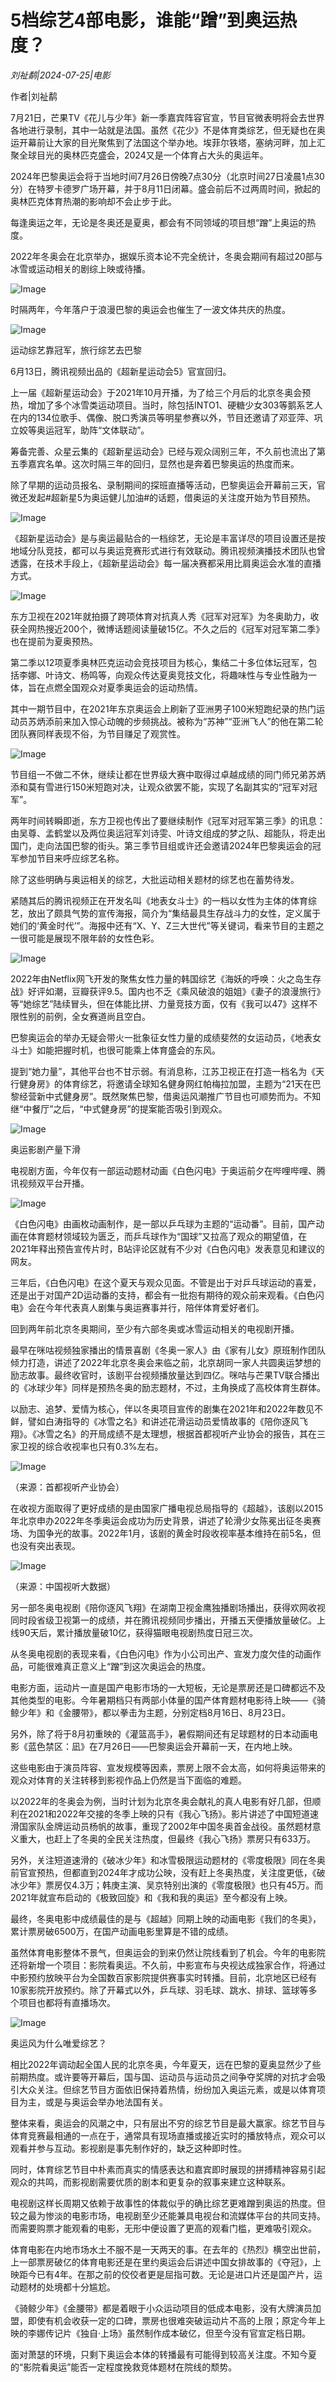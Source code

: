 # 5档综艺4部电影，谁能“蹭”到奥运热度？

*刘祉鹬|2024-07-25|电影*

作者|刘祉鹬

7月21日，芒果TV《花儿与少年》新一季嘉宾阵容官宣，节目官微表明将会去世界各地进行录制，其中一站就是法国。虽然《花少》不是体育类综艺，但无疑也在奥运开幕前让大家的目光聚焦到了法国这个举办地。埃菲尔铁塔，塞纳河畔，加上汇聚全球目光的奥林匹克盛会，2024又是一个体育占大头的奥运年。

2024年巴黎奥运会将于当地时间7月26日傍晚7点30分（北京时间27日凌晨1点30分）在特罗卡德罗广场开幕，并于8月11日闭幕。盛会前后不过两周时间，掀起的奥林匹克体育热潮的影响却不会止步于此。

每逢奥运之年，无论是冬奥还是夏奥，都会有不同领域的项目想“蹭”上奥运的热度。

2022年冬奥会在北京举办，据娱乐资本论不完全统计，冬奥会期间有超过20部与冰雪或运动相关的剧综上映或待播。

![Image](http://static.ylzbl.com/uploads/ueditor/php/upload/image/20240725/1721920448267479.jpeg)

时隔两年，今年落户于浪漫巴黎的奥运会也催生了一波文体共庆的热度。

![Image](http://static.ylzbl.com/uploads/ueditor/php/upload/image/20240725/1721920448334036.png)

运动综艺靠冠军，旅行综艺去巴黎

6月13日，腾讯视频出品的《超新星运动会5》官宣回归。

上一届《超新星运动会》于2021年10月开播，为了给三个月后的北京冬奥会预热，增加了多个冰雪类运动项目。当时，除包括INTO1、硬糖少女303等鹅系艺人在内的134位歌手、偶像、脱口秀演员等明星参赛以外，节目还邀请了邓亚萍、巩立姣等奥运冠军，助阵“文体联动”。

筹备完善、众星云集的《超新星运动会》已经与观众阔别三年，不久前也流出了第五季嘉宾名单。这次时隔三年的回归，显然也是奔着巴黎奥运的热度而来。

除了早期的运动员报名、录制期间的探班直播等活动，巴黎奥运会开幕前三天，官微还发起#超新星5为奥运健儿加油#的话题，借奥运的关注度开始为节目预热。

![Image](http://static.ylzbl.com/uploads/ueditor/php/upload/image/20240725/1721920449237510.jpeg)

《超新星运动会》是与奥运最贴合的一档综艺，无论是丰富详尽的项目设置还是按地域分队竞技，都可以与奥运竞赛形式进行有效联动。腾讯视频演播技术团队也曾透露，在技术手段上，《超新星运动会》每一届决赛都采用比肩奥运会水准的直播方式。

![Image](http://static.ylzbl.com/uploads/ueditor/php/upload/image/20240725/1721920450888095.png)

东方卫视在2021年就拍摄了跨项体育对抗真人秀《冠军对冠军》为冬奥助力，收获全网热搜近200个，微博话题阅读量破15亿。不久之后的《冠军对冠军第二季》也在提前为夏奥预热。

第二季以12项夏季奥林匹克运动会竞技项目为核心，集结二十多位体坛冠军，包括李娜、叶诗文、杨鸣等，向观众传达夏奥竞技文化，将趣味性与专业性融为一体，旨在点燃全国观众对夏季奥运会的运动热情。

其中一期节目中，在2021年东京奥运会上刷新了亚洲男子100米短跑纪录的热门运动员苏炳添前来加入惊心动魄的步频挑战。被称为“苏神”“亚洲飞人”的他在第二轮团队赛同样表现不俗，为节目赚足了观赏性。

![Image](http://static.ylzbl.com/uploads/ueditor/php/upload/image/20240725/1721920451738358.jpeg)

节目组一不做二不休，继续让都在世界级大赛中取得过卓越成绩的同门师兄弟苏炳添和莫有雪进行150米短跑对决，让观众欲罢不能，实现了名副其实的“冠军对冠军”。

两年时间转瞬即逝，东方卫视也传出了要继续制作《冠军对冠军第三季》的讯息：由吴尊、孟鹤堂以及两位奥运冠军刘诗雯、叶诗文组成的梦之队、超能队，将走出国门，走向法国巴黎的街头。第三季节目组或许还会邀请2024年巴黎奥运会的冠军参加节目来呼应综艺名称。

除了这些明确与奥运相关的综艺，大批运动相关题材的综艺也在蓄势待发。

紧随其后的腾讯视频正在开发名叫《地表女斗士》的一档以女性为主体的体育综艺，放出了颇具气势的宣传海报，简介为“集结最具生存战斗力的女性，定义属于她们的‘黄金时代’”。海报中还有“X、Y、Z三大世代”等关键词，看来节目的主题之一很可能是展现不限年龄的女性色彩。

![Image](http://static.ylzbl.com/uploads/ueditor/php/upload/image/20240725/1721920451965245.jpeg)

2022年由Netflix网飞开发的聚焦女性力量的韩国综艺《海妖的呼唤：火之岛生存战》好评如潮，豆瓣获评9.5。国内也不乏《乘风破浪的姐姐》《妻子的浪漫旅行》等“她综艺”陆续冒头，但在体能比拼、力量竞技方面，仅有《我可以47》这样不限性别的前例，全女赛道尚且空白。

巴黎奥运会的举办无疑会带火一批象征女性力量的成绩斐然的女运动员，《地表女斗士》如能把握时机，也很可能乘上体育盛会的东风。

提到“她力量”，其他平台也不甘示弱。有消息称，江苏卫视正在打造一档名为《天行健身房》的体育综艺，将邀请全球知名健身网红帕梅拉加盟，主题为“21天在巴黎经营新中式健身房”。既然聚焦巴黎，借奥运风潮推广节目也可顺势而为。不知继“中餐厅”之后，“中式健身房”的提案能否吸引到观众。

![Image](http://static.ylzbl.com/uploads/ueditor/php/upload/image/20240725/1721920452833318.png)

奥运影剧产量下滑

电视剧方面，今年仅有一部运动题材动画《白色闪电》于奥运前夕在哔哩哔哩、腾讯视频双平台开播。

![Image](http://static.ylzbl.com/uploads/ueditor/php/upload/image/20240725/1721920453925348.jpeg)

《白色闪电》由画枚动画制作，是一部以乒乓球为主题的“运动番”。目前，国产动画在体育题材领域较为匮乏，而乒乓球作为“国球”又拉高了观众的期望值，在2021年释出预告宣传片时，B站评论区就有不少对《白色闪电》发表意见和建议的网友。

三年后，《白色闪电》在这个夏天与观众见面。不管是出于对乒乓球运动的喜爱，还是出于对国产2D运动番的支持，都会有一批抱有期待的观众前来观看。《白色闪电》会在今年代表真人剧集与奥运赛事并行，陪伴体育爱好者们。

回到两年前北京冬奥期间，至少有六部冬奥或冰雪运动相关的电视剧开播。

最早在咪咕视频独家播出的情景喜剧《冬奥一家人》由《家有儿女》原班制作团队倾力打造，讲述了2022年北京冬奥会来临之前，北京胡同一家人共圆奥运梦想的励志故事。最终收官时，该剧平台视频播放量达到四亿。咪咕与芒果TV联合播出的《冰球少年》同样是预热冬奥的励志题材，不过，主角换成了高校体育生群体。

以励志、追梦、爱情为核心，伴以冬奥项目宣传的剧集在2021年和2022年数见不鲜，譬如白涛指导的《冰雪之名》和讲述花滑运动员爱情故事的《陪你逐风飞翔》。《冰雪之名》的开局成绩不是太理想，根据首都视听产业协会的报告，其在三家卫视的综合收视率也只有0.3%左右。

![Image](http://static.ylzbl.com/uploads/ueditor/php/upload/image/20240725/1721920453355553.jpeg)

（来源：首都视听产业协会）

在收视方面取得了更好成绩的是由国家广播电视总局指导的《超越》，该剧以2015年北京申办2022年冬季奥运会成功为历史背景，讲述了轮滑少女陈冕出征冬奥赛场、为国争光的故事。2022年1月，该剧的黄金时段收视率基本维持在前5名，但也没有突出表现。

![Image](http://static.ylzbl.com/uploads/ueditor/php/upload/image/20240725/1721920454357108.jpeg)

（来源：中国视听大数据）

另一部冬奥电视剧《陪你逐风飞翔》在湖南卫视金鹰独播剧场播出，获得欢网收视同时段省级卫视第一的成绩，并在腾讯视频同步播出，开播五天便播放量破亿。上线90天后，累计播放量破10亿，获得猫眼电视剧热度日冠三次。

从冬奥电视剧的表现来看，《白色闪电》作为小公司出产、宣发力度欠佳的动画作品，可能很难真正意义上“蹭”到这次奥运会的热度。

电影方面，运动片一直是国产电影市场的一大短板，无论是票房还是口碑都远不及其他类型的电影。今年暑期档只有两部小体量的国产体育题材电影待上映——《骑鲸少年》和《金腰带》，都以拳击为主题，分别定档8月16日、8月23日。

另外，除了将于8月初重映的《灌篮高手》，暑假期间还有足球题材的日本动画电影《蓝色禁区：凪》在7月26日——巴黎奥运会开幕前一天，在内地上映。

这些电影由于演员阵容、宣发规模等因素，票房上限不会太高，如何将奥运带来的观众对体育的关注转移到影视作品上仍然是当下面临的难题。

以2022年的冬奥会为例，当时计划为北京冬奥会献礼的真人电影有好几部，但顺利在2021和2022年交接的冬季上映的只有《我心飞扬》。影片讲述了中国短道速滑国家队金牌运动员杨帆的故事，重现了2002年中国冬奥首金战役。虽然题材意义重大，也赶上了冬奥的全民关注热度，但最终《我心飞扬》票房只有633万。

另外，关注短道速滑的《破冰少年》和冰雪极限运动题材的《零度极限》同在冬奥前官宣预热，但都直到2024年才成功公映，没有赶上冬奥热度，关注度更低，《破冰少年》票房仅4.3万；韩庚主演、吴京特别出演的《零度极限》也只有45万。而2021年就宣布启动的《极致回旋》和《我和我的奥运》至今都没有上映。

最终，冬奥电影中成绩最佳的是与《超越》同期上映的动画电影《我们的冬奥》，累计票房破6500万，在国产动画电影里算是不错的成绩。

虽然体育电影整体不景气，但奥运会的到来仍然让院线看到了机会。今年的电影院还将新增一个项目：影院看奥运。不久前，中影宣布与央视达成独家合作，将通过中影预约放映平台为全国数百家影院提供赛事实时转播。目前，北京地区已经有10家影院开放预约。除了开幕式以外，乒乓球、羽毛球、跳水、排球、篮球等多个项目也都将有直播场次。

![Image](http://static.ylzbl.com/uploads/ueditor/php/upload/image/20240725/1721920454704692.png)

奥运风为什么唯爱综艺？

相比2022年调动起全国人民的北京冬奥，今年夏天，远在巴黎的夏奥显然少了些前期热度。或许要等开幕后，国与国、运动员与运动员之间争夺奖牌的对抗才会吸引大众关注。但综艺节目方面依旧保持着热情，纷纷加入奥运元素，或是以体育项目为主，或是与奥运会举办地法国有关。

整体来看，奥运会的风潮之中，只有层出不穷的综艺节目是最大赢家。综艺节目与体育竞赛最相通的一点在于，通常具有现场直播或接近实时的播放特点，观众可以观看并参与互动。影视剧是事先制作好的，缺乏这种即时性。

同时，体育综艺节目中朴素而真实的情感表达和嘉宾即时展现的拼搏精神容易引起观众的共鸣，而影视剧需要优质的剧本和更复杂的叙事来建立这种联系。

电视剧这样长周期又依赖于故事性的体裁似乎的确比综艺更难蹭到奥运的热度。但较之最为惨淡的电影市场，电视剧至少还能兼具电视台和流媒体平台的共同支持。而需要购票才能观看的电影，无形中便设置了更高的观看门槛，更难吸引观众。

体育电影在内地市场水土不服不是一天两天的事。在去年的《热烈》横空出世前，上一部票房破亿的体育电影还是在里约奥运会后讲述中国女排故事的《夺冠》，上映距今已有4年。在那之前的佼佼者更是屈指可数。无论是进口片还是国产片，运动题材的处境都十分尴尬。

《骑鲸少年》《金腰带》都是着眼于小众运动项目的低成本电影，没有大牌演员加盟，即使有机会收获一定的口碑，票房也很难突破运动片不高的上限；原定今年上映的李娜传记片《独自·上场》虽然制作成本破亿，但至今没有官宣定档日期。

面对萧瑟的环境，只剩下奥运会本体的转播最有可能得到较高关注度。不知今夏的“影院看奥运”能否一定程度挽救竞体题材在院线的颓势。

